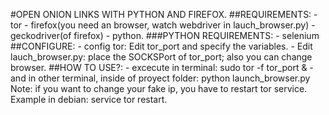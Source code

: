#OPEN ONION LINKS WITH PYTHON AND FIREFOX.
##REQUIREMENTS:
	- tor
	- firefox(you need an browser, watch webdriver in lauch_browser.py)
	- geckodriver(of firefox)
	- python.
          ###PYTHON REQUIREMENTS:
                - selenium
##CONFIGURE:
    - config tor: Edit tor_port and specify the variables.
	- Edit lauch_browser.py: place the SOCKSPort of tor_port; also  you can  change  browser.
##HOW TO USE?:
	- excecute in terminal:
			sudo tor -f tor_port &
	- and in other terminal, inside of proyect folder:
			python launch_browser.py
	Note: if you want to change your fake ip, you have to restart tor service. Example in debian: service tor restart.
